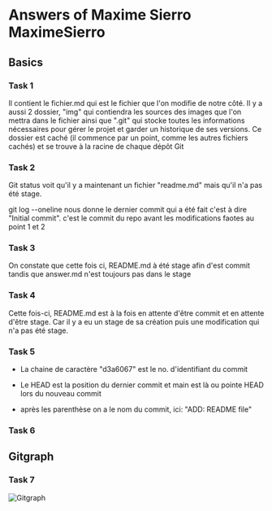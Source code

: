 # Answers of Maxime Sierro MaximeSierro

## Basics

### Task 1

Il contient le fichier.md qui est le fichier que l'on modifie de notre côté. Il y a aussi 2 dossier, "img" qui contiendra les sources des images que l'on mettra dans le fichier ainsi que ".git" qui stocke toutes les informations nécessaires pour gérer le projet et garder un historique de ses versions. Ce dossier est caché (il commence par un point, comme les autres fichiers cachés) et se trouve à la racine de chaque dépôt Git

### Task 2

Git status voit qu'il y a maintenant un fichier "readme.md" mais qu'il n'a pas été stage. 

git log --oneline nous donne le dernier commit qui a été fait c'est à dire "Initial commit". c'est le commit du repo avant les modifications faotes au point 1 et 2

### Task 3

On constate que cette fois ci, README.md à été stage afin d'est commit tandis que answer.md n'est toujours pas dans le stage

### Task 4

Cette fois-ci, README.md est à la fois en attente d'être commit  et en attente d'être stage. Car il y a eu un stage de sa création puis une modification qui n'a pas été stage.

### Task 5

* La  chaine de caractère "d3a6067" est le no. d'identifiant du commit

* Le HEAD est la position du dernier commit et main est là ou pointe HEAD lors du nouveau commit

* après les parenthèse on a le nom du commit, ici: "ADD: README file"

### Task 6



## Gitgraph

### Task 7

![Gitgraph](img/gitgraph.svg)